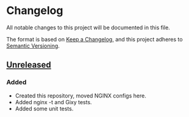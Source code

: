 # Changelog
All notable changes to this project will be documented in this file.

The format is based on [Keep a Changelog](https://keepachangelog.com/en/1.0.0/),
and this project adheres to [Semantic Versioning](https://semver.org/spec/v2.0.0.html).

## [Unreleased]
### Added
- Created this repository, moved NGINX configs here.
- Added nginx -t and Gixy tests.
- Added some unit tests.

[Unreleased]: https://github.com/warriors-life/warriors-life-nginx-proxy/commits/dev
